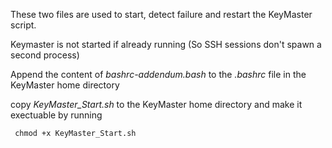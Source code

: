 These two files are used to start, detect failure and restart the KeyMaster script. 

Keymaster is not started if already running (So SSH sessions don't spawn a second process)

Append the content of *bashrc-addendum.bash* to the *.bashrc* file in the KeyMaster home directory

copy *KeyMaster_Start.sh* to the KeyMaster home directory and make it exectuable by running 

     chmod +x KeyMaster_Start.sh
